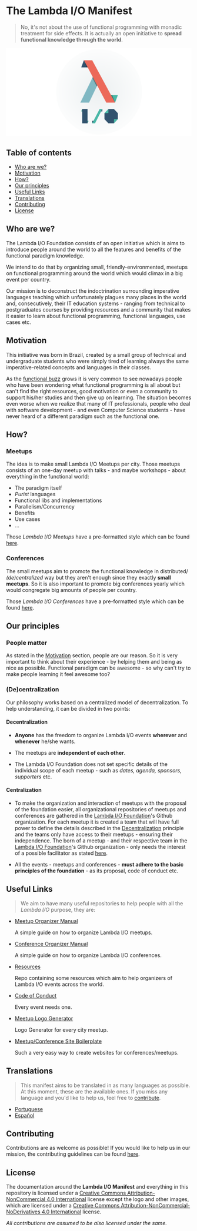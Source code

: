 # The Lambda I/O Manifest

> No, it's not about the use of functional programming with monadic treatment
for side effects. It is actually an open initiative to **spread functional
knowledge through the world**.

![The Cool Way](banner.png)

## Table of contents

- [Who are we?](#who-are-we)
- [Motivation](#motivation)
- [How?](#how)
- [Our principles](#our-principles)
- [Useful Links](#useful-links)
- [Translations](#translations)
- [Contributing](#contributing)
- [License](#license)

## Who are we?

The Lambda I/O Foundation consists of an open initiative which is aims to
introduce people around the world to all the features and benefits of the
functional paradigm knowledge.

We intend to do that by organizing small, friendly-environmented, meetups on
functional programming around the world which would climax in a big event per
country.

Our mission is to deconstruct the indoctrination surrounding imperative
languages teaching  which unfortunately plagues many places in the world and,
consecutively, their IT education systems - ranging from technical to
postgraduates courses by providing resources and a community that makes it
easier to learn about functional programming, functional languages, use cases etc.

## Motivation

This initiative was born in Brazil, created by a small group of technical and
undergraduate students who were simply tired of learning always the same
imperative-related concepts and languages in their classes.

As the [functional buzz](https://medium.com/@jugoncalves/functional-programming-should-be-your-1-priority-for-2015-47dd4641d6b9)
grows it is very common to see nowadays people who have been wondering what
functional programming is all about but can't find the right resources, good
motivation or even a community to support his/her studies and then give up on
learning. The situation becomes even worse when we realize that many of IT
professionals, people who deal with software development - and even Computer
Science students - have never heard of a different paradigm such as the
functional one.

## How?

### Meetups

The idea is to make small Lambda I/O Meetups per city. Those meetups consists of
an one-day meetup with talks - and maybe workshops - about everything in the
functional world:

- The paradigm itself
- *Purist* languages
- Functional libs and implementations
- Parallelism/Concurrency
- Benefits
- Use cases
- ...

Those *Lambda I/O Meetups* have a pre-formatted style which can be found [here](https://github.com/lambda-io/meetup-organization-guidelines).

### Conferences

The small meetups aim to promote the functional knowledge in distributed/
*(de)centralized* way but they aren't enough since they exactly **small meetups**.
So it is also important to promote big conferences yearly which would congregate
big amounts of people per country.

Those *Lambda I/O Conferences* have a pre-formatted style which can be found [here](https://github.com/lambda-io/conference-organization-guidelines).

## Our principles

### People matter

As stated in the [Motivation](#motivation) section, people are our reason. So it is very important to think about their experience - by helping them and being as nice as possible. Functional paradigm can be awesome - so why can't try to make people learning it feel awesome too?

### (De)centralization

Our philosophy works based on a centralized model of decentralization.
To help understanding, it can be divided in two points:

#### Decentralization

- **Anyone** has the freedom to organize Lambda I/O events **wherever** and
**whenever** he/she wants.

- The meetups are **independent of each other**.

- The Lambda I/O Foundation does not set specific details of the individual
scope of each meetup - such as *dates, agenda, sponsors, supporters* etc.

#### Centralization

- To make the organization and interaction of meetups with the proposal of the
foundation easier, all organizational repositories of meetups and conferences
are gathered in the [Lambda I/O Foundation](https://github.com/lambda-io)'s
Github organization. For each meetup it is created a team that will have full
power to define the details described in the [Decentralization](#decentralization) principle and
the teams only have access to their meetups - ensuring their independence. The
born of a meetup - and their respective team in the [Lambda I/O Foundation](https://github.com/lambda-io)'s
Github organization - only needs the interest of a possible facilitator as
stated [here](https://github.com/lambda-io/meetup-organization-guidelines).

- All the events - meetups and conferences - **must adhere to the basic
principles of the foundation** - as its proposal, code of conduct etc.

## Useful Links

> We aim to have many useful repositories to help people with all the *Lambda I/O* purpose, they are:

- [Meetup Organizer Manual](https://github.com/lambda-io/meetup-organization-guidelines)

  A simple guide on how to organize Lambda I/O meetups.

- [Conference Organizer Manual](https://github.com/lambda-io/conference-organization-guidelines)

  A simple guide on how to organize Lambda I/O conferences.

- [Resources](https://github.com/lambda-io/resources)

  Repo containing some resources which aim to help organizers of Lambda I/O events across the world.

- [Code of Conduct](https://github.com/lambda-io/code-of-conduct)

  Every event needs one.

- [Meetup Logo Generator](https://github.com/lambda-io/meetup-logo-generator)

  Logo Generator for every city meetup.

- [Meetup/Conference Site Boilerplate](https://github.com/lambda-io/site-boilerplate)

  Such a very easy way to create websites for conferences/meetups.

## Translations

> This manifest aims to be translated in as many languages as possible. At this
moment, these are the available ones. If you miss any language and you'd like to
help us, feel free to [contribute](#contributing).

- [Portuguese](pt/README.md)
- [Español](es/README.md)

## Contributing

Contributions are as welcome as possible! If you would like to help us in our
mission, the contributing guidelines can be found [here](CONTRIBUTING.md).

## License

The documentation around the **Lambda I/O Manifest** and everything in this
repository is licensed under a [Creative Commons Attribution-NonCommercial 4.0 International](http://creativecommons.org/licenses/by-nc/4.0/) license
except the logo and other images, which are licensed under a [Creative Commons  Attribution-NonCommercial-NoDerivatives 4.0 International](http://creativecommons.org/licenses/by-nc-nd/4.0/) license.

*All contributions are assumed to be also licensed under the same.*
